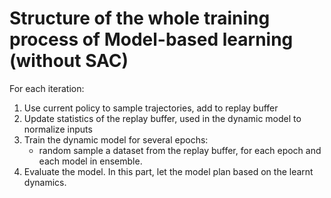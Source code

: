 # Structure of the whole training process of Model-based learning (without SAC)

For each iteration:

1. Use current policy to sample trajectories, add to replay buffer
2. Update statistics of the replay buffer, used in the dynamic model to normalize inputs
3. Train the dynamic model for several epochs:
    - random sample a dataset from the replay buffer, for each epoch and each model in ensemble.
4. Evaluate the model. In this part, let the model plan based on the learnt dynamics.